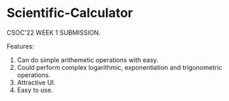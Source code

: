 # Scientific-Calculator
CSOC'22 WEEK 1 SUBMISSION.

Features: 

1. Can do simple arithemetic operations with easy.
2. Could perform complex logarithmic, exponentiation and trigonometric operations.
3. Attractive UI.
4. Easy to use.
